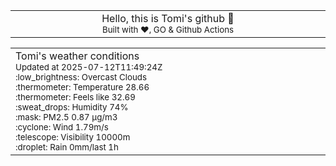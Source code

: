 
<div align="center">
<table>
<tbody>
<td align="center">
<img width="2000" height="0"><br>
Hello, this is Tomi's github 👋<br>
<sup>Built with ❤️, GO & Github Actions</sup><br>
<img width="2000" height="0">
</td>
</tbody>
</table>
</div>
<table>
<tbody>
<td align="left">
<img width="2000" height="0"><br>
Tomi's weather conditions<br>
<sup>Updated at 2025-07-12T11:49:24Z</sup><br>
<sup>:low_brightness: Overcast Clouds</sup><br>
<sup>:thermometer: Temperature 28.66 </sup><br>
<sup>:thermometer: Feels like 32.69</sup><br>
<sup>:sweat_drops: Humidity 74%</sup><br>
<sup>:mask: PM2.5 0.87 μg/m3</sup><br>
<sup>:cyclone: Wind 1.79m/s </sup><br>
<sup>:telescope: Visibility 10000m </sup><br>
<sup>:droplet: Rain 0mm/last 1h </sup><br>
<img width="2000" height="0">
</td>
<td align="left">
<img width="2000" height="0"><br>
<br>
<img width="2000" height="0">
</td>
</tbody>
</table>
</div>
    